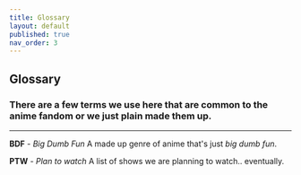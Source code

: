 ```yaml
---
title: Glossary
layout: default
published: true
nav_order: 3
---
```

## Glossary

### There are a few terms we use here that are common to the anime fandom or we just plain made them up. 
---

**BDF** - *Big Dumb Fun* 
A made up genre of anime that's just *big dumb fun*.

**PTW** - *Plan to watch* 
A list of shows we are planning to watch.. eventually.
